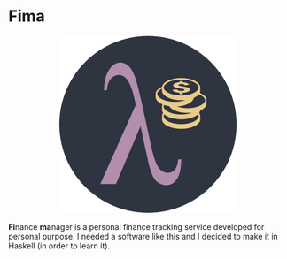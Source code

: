 # Fima

<p align="center">
  <img src="./assets/logo.svg">
</p>

**Fi**nance **ma**nager is a personal finance tracking service developed for personal purpose. I needed a software like this and I decided to make it in Haskell (in order to learn it).
